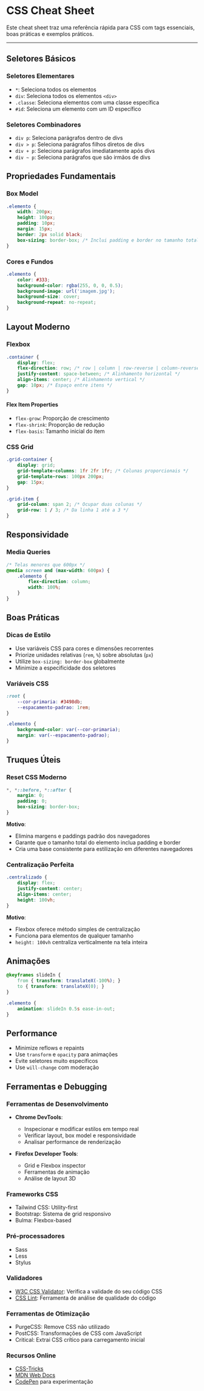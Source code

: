 # CSS Cheat Sheet

Este cheat sheet traz uma referência rápida para CSS com tags essenciais, boas práticas e exemplos práticos.

---

## Seletores Básicos

### Seletores Elementares
- `*`: Seleciona todos os elementos
- `div`: Seleciona todos os elementos `<div>`
- `.classe`: Seleciona elementos com uma classe específica
- `#id`: Seleciona um elemento com um ID específico

### Seletores Combinadores
- `div p`: Seleciona parágrafos dentro de divs
- `div > p`: Seleciona parágrafos filhos diretos de divs
- `div + p`: Seleciona parágrafos imediatamente após divs
- `div ~ p`: Seleciona parágrafos que são irmãos de divs

## Propriedades Fundamentais

### Box Model
```css
.elemento {
    width: 200px;
    height: 100px;
    padding: 10px;
    margin: 15px;
    border: 2px solid black;
    box-sizing: border-box; /* Inclui padding e border no tamanho total */
}
```

### Cores e Fundos
```css
.elemento {
    color: #333;
    background-color: rgba(255, 0, 0, 0.5);
    background-image: url('imagem.jpg');
    background-size: cover;
    background-repeat: no-repeat;
}
```

## Layout Moderno

### Flexbox
```css
.container {
    display: flex;
    flex-direction: row; /* row | column | row-reverse | column-reverse */
    justify-content: space-between; /* Alinhamento horizontal */
    align-items: center; /* Alinhamento vertical */
    gap: 10px; /* Espaço entre itens */
}
```

#### Flex Item Properties
- `flex-grow`: Proporção de crescimento
- `flex-shrink`: Proporção de redução
- `flex-basis`: Tamanho inicial do item

### CSS Grid
```css
.grid-container {
    display: grid;
    grid-template-columns: 1fr 2fr 1fr; /* Colunas proporcionais */
    grid-template-rows: 100px 200px;
    gap: 15px;
}

.grid-item {
    grid-column: span 2; /* Ocupar duas colunas */
    grid-row: 1 / 3; /* Da linha 1 até a 3 */
}
```

## Responsividade

### Media Queries
```css
/* Telas menores que 600px */
@media screen and (max-width: 600px) {
    .elemento {
        flex-direction: column;
        width: 100%;
    }
}
```

## Boas Práticas

### Dicas de Estilo
- Use variáveis CSS para cores e dimensões recorrentes
- Priorize unidades relativas (`rem`, `%`) sobre absolutas (`px`)
- Utilize `box-sizing: border-box` globalmente
- Minimize a especificidade dos seletores

### Variáveis CSS
```css
:root {
    --cor-primaria: #3498db;
    --espacamento-padrao: 1rem;
}

.elemento {
    background-color: var(--cor-primaria);
    margin: var(--espacamento-padrao);
}
```

## Truques Úteis

### Reset CSS Moderno
```css
*, *::before, *::after {
    margin: 0;
    padding: 0;
    box-sizing: border-box;
}
```
**Motivo**: 
- Elimina margens e paddings padrão dos navegadores
- Garante que o tamanho total do elemento inclua padding e border
- Cria uma base consistente para estilização em diferentes navegadores

### Centralização Perfeita
```css
.centralizado {
    display: flex;
    justify-content: center;
    align-items: center;
    height: 100vh;
}
```
**Motivo**:
- Flexbox oferece método simples de centralização
- Funciona para elementos de qualquer tamanho
- `height: 100vh` centraliza verticalmente na tela inteira

## Animações
```css
@keyframes slideIn {
    from { transform: translateX(-100%); }
    to { transform: translateX(0); }
}

.elemento {
    animation: slideIn 0.5s ease-in-out;
}
```

## Performance
- Minimize reflows e repaints
- Use `transform` e `opacity` para animações
- Evite seletores muito específicos
- Use `will-change` com moderação

## Ferramentas e Debugging

### Ferramentas de Desenvolvimento
- **Chrome DevTools**: 
  - Inspecionar e modificar estilos em tempo real
  - Verificar layout, box model e responsividade
  - Analisar performance de renderização

- **Firefox Developer Tools**:
  - Grid e Flexbox inspector
  - Ferramentas de animação
  - Análise de layout 3D

### Frameworks CSS
- Tailwind CSS: Utility-first
- Bootstrap: Sistema de grid responsivo
- Bulma: Flexbox-based

### Pré-processadores
- Sass
- Less
- Stylus

### Validadores
- [W3C CSS Validator](https://jigsaw.w3.org/css-validator/): Verifica a validade do seu código CSS
- [CSS Lint](http://csslint.net/): Ferramenta de análise de qualidade do código

### Ferramentas de Otimização
- PurgeCSS: Remove CSS não utilizado
- PostCSS: Transformações de CSS com JavaScript
- Critical: Extrai CSS crítico para carregamento inicial

### Recursos Online
- [CSS-Tricks](https://css-tricks.com/)
- [MDN Web Docs](https://developer.mozilla.org/pt-BR/docs/Web/CSS)
- [CodePen](https://codepen.io/) para experimentação